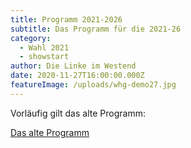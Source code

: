 ```yaml
---
title: Programm 2021-2026
subtitle: Das Programm für die 2021-26
category:
  - Wahl 2021
  - showstart
author: Die Linke im Westend
date: 2020-11-27T16:00:00.000Z
featureImage: /uploads/whg-demo27.jpg
---
```

Vorläufig gilt das alte Programm:

[Das alte Programm](/programm-2021)
